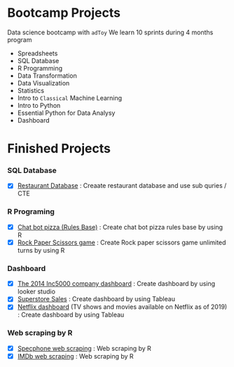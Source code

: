 # Bootcamp Projects
Data science bootcamp with `adToy`
We learn 10 sprints during 4 months program

- Spreadsheets
- SQL Database
- R Programming
- Data Transformation
- Data Visualization
- Statistics
- Intro to `Classical` Machine Learning
- Intro to Python
- Essential Python for Data Analysy
- Dashboard

# Finished Projects
### SQL Database
- [x] [Restaurant Database](SQL%20database/restaurant.sql) : Creaate restaurant database and use sub quries / CTE 
### R Programing
- [x] [Chat bot pizza (Rules Base)](R%20Programming/ChatBotPizza.r) : Create chat bot pizza rules base by using R
- [x] [Rock Paper Scissors game](R%20Programming/rockpaperscissors.r) : Create Rock paper scissors game unlimited turns by using R
### Dashboard
- [x] [The 2014 Inc5000 company dashboard](Dashboard/Inc5000company_list.pdf) : Create dashboard by using looker studio
- [x] [Superstore Sales](Dashboard/Superstore%20sales%20Dashboard.pdf) : Create dashboard by using Tableau
- [x] [Netflix dashboard](Dashboard/Netflix%20(TV%20shows_Series%20available%20on%20Netflix%20as%20of%202019).pdf) (TV shows and movies available on Netflix as of 2019) : Create dashboard by using Tableau
### Web scraping by R
- [x] [Specphone web scraping](main/Web%20scraping/Mini%20project%20Web%20scraping%20-%20Specphone.pdf) : Web scraping by R
- [x] [IMDb web scraping](main/Web%20scraping/Mini%20project%20Web%20scraping%20-%20IMDB.pdf) : Web scraping by R
